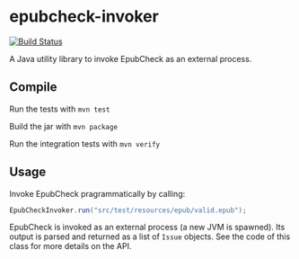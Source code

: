epubcheck-invoker
=================

[![Build Status](https://travis-ci.org/daisy-consortium/epubcheck-invoker.png?branch=master)](https://travis-ci.org/daisy-consortium/epubcheck-invoker)

A Java utility library to invoke EpubCheck as an external process.


## Compile

Run the tests with `mvn test`

Build the jar with `mvn package`

Run the integration tests with `mvn verify`

## Usage

Invoke EpubCheck pragrammatically by calling:

```Java
EpubCheckInvoker.run("src/test/resources/epub/valid.epub");
```

EpubCheck is invoked as an external process (a new JVM is spawned). Its output is parsed and returned as a list of `Issue` objects. See the code of this class for more details on the API.
